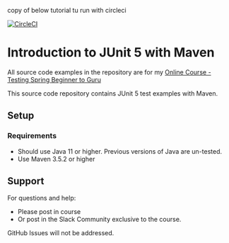 copy of below tutorial tu run with circleci

[![CircleCI](https://dl.circleci.com/status-badge/img/gh/bozo1209/testing-java-junit5-circleci/tree/bozo-tutorial.svg?style=svg)](https://dl.circleci.com/status-badge/redirect/gh/bozo1209/testing-java-junit5-circleci/tree/bozo-tutorial)

# Introduction to JUnit 5 with Maven

All source code examples in the repository are for my [Online Course - Testing Spring Beginner to Guru](https://www.udemy.com/testing-spring-boot-beginner-to-guru/?couponCode=GITHUB_REPO)

This source code repository contains JUnit 5 test examples with Maven.

## Setup
### Requirements
* Should use Java 11 or higher. Previous versions of Java are un-tested.
* Use Maven 3.5.2 or higher

## Support
For questions and help:
* Please post in course
* Or post in the Slack Community exclusive to the course.

GitHub Issues will not be addressed.
